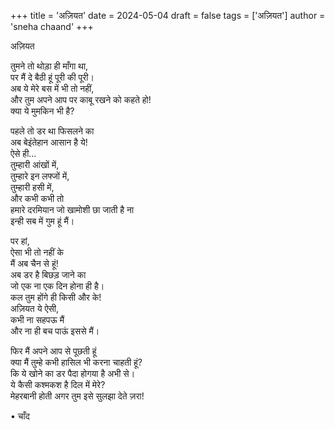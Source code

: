 +++ title = 'अज़ियत' date = 2024-05-04 draft = false tags = ['अज़ियत'] author = 'sneha chaand' +++

अज़ियत

तुमने तो थोड़ा ही माँगा था,\
पर मैं दे बैठी हूं पूरी की पूरी।\
अब ये मेरे बस में भी तो नहीं,\
और तुम अपने आप पर काबू रखने को कहते हो!\
क्या ये मुमकिन भी है?

पहले तो डर था फिसलने का\
अब बेइंतेहान आसान है ये!\
ऐसे ही...\
तुम्हारी आंखों में,\
तुम्हारे इन लफ्जों में,\
तुम्हारी हसी में,\
और कभी कभी तो\
हमारे दरमियान जो खामोशी छा जाती है ना\
इन्ही सब में गुम हूं मैं।

पर हां,\
ऐसा भी तो नहीं के\
मैं अब चैन से हूं!\
अब डर है बिछड़ जाने का\
जो एक ना एक दिन होना ही है।\
कल तुम होंगे ही किसी और के!\
अज़ियत ये ऐसी,\
कभी ना सहपऊ मैं\
और ना ही बच पाऊं इससे मैं।

फिर मैं अपने आप से पूछती हूं\
क्या मैं तुम्हे कभी हासिल भी करना चाहती हूं?\
कि ये खोने का डर पैदा होगया है अभी से।\
ये कैसी कश्मकश है दिल में मेरे?\
मेहरबानी होती अगर तुम इसे सुलझा देते ज़रा!

• चाँद
